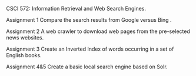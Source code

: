 CSCI 572: Information Retrieval and Web Search Engines.

Assignment 1
Compare the search results from Google versus Bing .

Assignment 2
A web crawler to download web pages from the pre-selected news websites.

Assignment 3
Create an Inverted Index of words occurring in a set of English books.

Assignment 4&5
Create a basic local search engine based on Solr.
